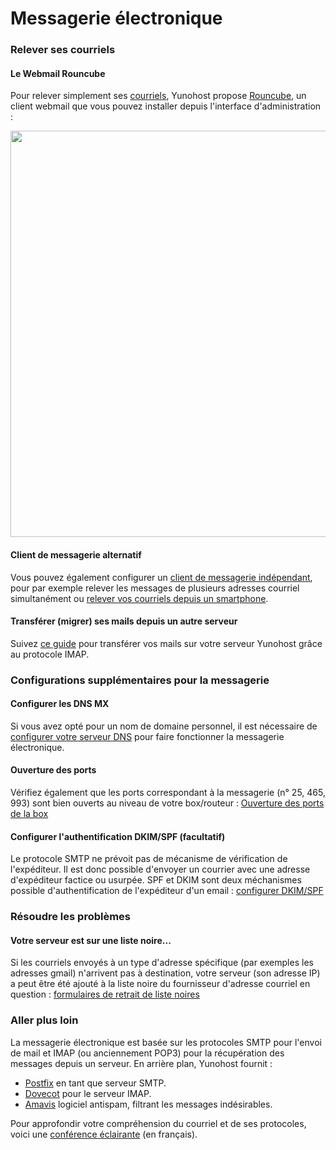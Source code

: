 # Messagerie électronique

### Relever ses courriels
#### Le Webmail Rouncube
Pour relever simplement ses [courriels](https://fr.wikipedia.org/wiki/Courrier_%C3%A9lectronique), Yunohost propose [Rouncube](https://roundcube.net/), un client webmail que vous pouvez installer depuis l'interface d'administration :

<img src="https://yunohost.org/images/mailview.jpg" width=650>

#### Client de messagerie alternatif
Vous pouvez également configurer un [client de messagerie indépendant](email_configure_client_fr), pour par exemple relever les messages de plusieurs adresses courriel simultanément ou [relever vos courriels depuis un smartphone](email_configure_client_fr#Android)<!-- proposer plus de clients et rendre plus verbeux -->.

#### Transférer (migrer) ses mails depuis un autre serveur
Suivez [ce guide](email_migration_fr)<!-- à clarifier --> pour transférer vos mails sur votre serveur Yunohost grâce au protocole IMAP.

### Configurations supplémentaires pour la messagerie

#### Configurer les DNS MX
Si vous avez opté pour un nom de domaine personnel, il est nécessaire de [configurer votre serveur DNS](/dns_config_fr)<!-- explication spécifique des DNS MX à ajouter sur cette page--> pour faire fonctionner la messagerie électronique.

#### Ouverture des ports
Vérifiez également que les ports correspondant à la messagerie (n° 25, 465, 993) sont bien ouverts au niveau de votre box/routeur : [Ouverture des ports de la box](/isp_box_config_fr)

#### Configurer l'authentification DKIM/SPF (facultatif)
Le protocole SMTP ne prévoit pas de mécanisme de vérification de l'expéditeur. Il est donc possible d'envoyer un courrier avec une adresse d'expéditeur factice ou usurpée. SPF et DKIM sont deux méchanismes possible d'authentification de l'expéditeur d'un email : [configurer DKIM/SPF](dkim_fr)<!-- compliqué, à clarifier ? -->

### Résoudre les problèmes

#### Votre serveur est sur une liste noire...

Si les courriels envoyés à un type d'adresse spécifique (par exemples les adresses gmail) n'arrivent pas à destination, votre serveur (son adresse IP) a peut être été ajouté à la liste noire du fournisseur d'adresse courriel en question : [formulaires de retrait de liste noires](blacklist_forms_fr)

<!-- ajouter une doc pour consulter ses logs des services mail -->

### Aller plus loin
La messagerie électronique est basée sur les protocoles SMTP pour l'envoi de mail et IMAP (ou anciennement POP3) pour la récupération des messages depuis un serveur. En arrière plan, Yunohost fournit :
* [Postfix](http://www.postfix.org/) en tant que serveur SMTP.
* [Dovecot](http://www.dovecot.org/) pour le serveur IMAP.
* [Amavis](http://amavis.org/) logiciel antispam, filtrant les messages indésirables.

Pour approfondir votre compréhension du courriel et de ses protocoles, voici une [conférence éclairante](https://www.youtube.com/watch?v=f_ORZDNHMXM)<!-- le site iletaitunefoisinternet est inaccessible. S'il revient virer ce youtube.--> (en français).